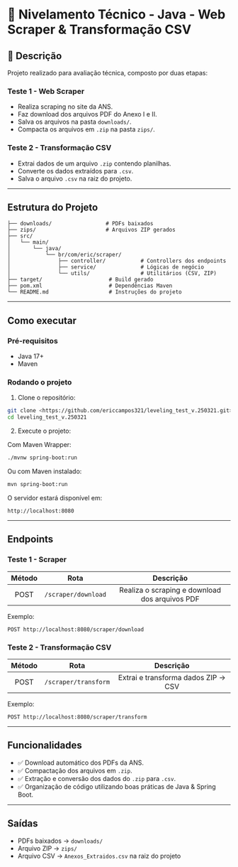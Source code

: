 
# 🚀 Nivelamento Técnico - Java - Web Scraper & Transformação CSV

## 📄 Descrição

Projeto realizado para avaliação técnica, composto por duas etapas:

### Teste 1 - Web Scraper
- Realiza scraping no site da ANS.
- Faz download dos arquivos PDF do Anexo I e II.
- Salva os arquivos na pasta `downloads/`.
- Compacta os arquivos em `.zip` na pasta `zips/`.

### Teste 2 - Transformação CSV
- Extrai dados de um arquivo `.zip` contendo planilhas.
- Converte os dados extraídos para `.csv`.
- Salva o arquivo `.csv` na raiz do projeto.

---

## Estrutura do Projeto

```
├── downloads/                 # PDFs baixados
├── zips/                      # Arquivos ZIP gerados
├── src/
│   └── main/
│       └── java/
│           └── br/com/eric/scraper/
│               ├── controller/           # Controllers dos endpoints
│               ├── service/              # Lógicas de negócio
│               └── utils/                # Utilitários (CSV, ZIP)
├── target/                     # Build gerado
├── pom.xml                     # Dependências Maven
└── README.md                   # Instruções do projeto
```

---

## Como executar

### Pré-requisitos

- Java 17+
- Maven

### Rodando o projeto

1. Clone o repositório:

```bash
git clone <https://github.com/ericcampos321/leveling_test_v.250321.git>
cd leveling_test_v.250321
```

2. Execute o projeto:

Com Maven Wrapper:

```bash
./mvnw spring-boot:run
```

Ou com Maven instalado:

```bash
mvn spring-boot:run
```

O servidor estará disponível em:
```
http://localhost:8080
```

---

## Endpoints

### Teste 1 - Scraper

| Método | Rota                       | Descrição                                        |
|:-----:|:---------------------------:|:-----------------------------------------------:|
| POST  | `/scraper/download`        | Realiza o scraping e download dos arquivos PDF  |

Exemplo:
```http
POST http://localhost:8080/scraper/download
```

### Teste 2 - Transformação CSV

| Método | Rota                          | Descrição                                    |
|:-----:|:------------------------------:|:--------------------------------------------:|
| POST  | `/scraper/transform`          | Extrai e transforma dados ZIP → CSV         |

Exemplo:
```http
POST http://localhost:8080/scraper/transform
```

---

## Funcionalidades

- ✅ Download automático dos PDFs da ANS.
- ✅ Compactação dos arquivos em `.zip`.
- ✅ Extração e conversão dos dados do `.zip` para `.csv`.
- ✅ Organização de código utilizando boas práticas de Java & Spring Boot.

---

## Saídas

- PDFs baixados → `downloads/`
- Arquivo ZIP → `zips/`
- Arquivo CSV → `Anexos_Extraidos.csv` na raiz do projeto

